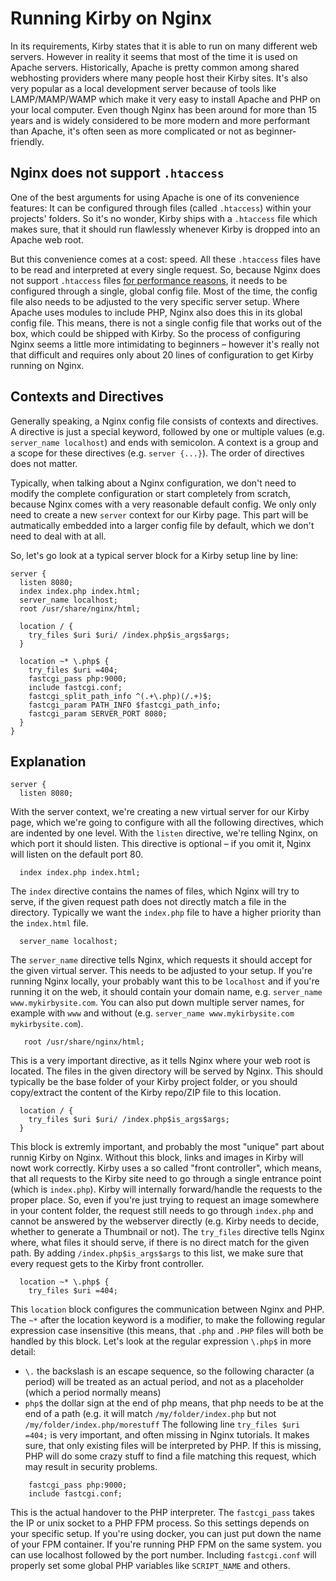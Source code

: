 # Running Kirby on Nginx

In its requirements, Kirby states that it is able to run on many different web servers. However in reality it seems that most of the time it is used on Apache servers. Historically, Apache is pretty common among shared webhosting providers where many people host their Kirby sites. It's also very popular as a local development server because of tools like LAMP/MAMP/WAMP which make it very easy to install Apache and PHP on your local computer. Even though Nginx has been around for more than 15 years and is widely considered to be more modern and more performant than Apache, it's often seen as more complicated or not as beginner-friendly.

## Nginx does not support `.htaccess`

One of the best arguments for using Apache is one of its convenience features: It can be configured through files (called `.htaccess`) within your projects' folders. So it's no wonder, Kirby ships with a `.htaccess` file which makes sure, that it should run flawlessly whenever Kirby is dropped into an Apache web root.

But this convenience comes at a cost: speed. All these `.htaccess` files have to be read and interpreted at every single request. So, because Nginx does not support `.htaccess` files [for performance reasons](https://www.nginx.com/resources/wiki/start/topics/examples/likeapache-htaccess/), it needs to be configured through a single, global config file. Most of the time, the config file also needs to be adjusted to the very specific server setup. Where Apache uses modules to include PHP, Nginx also does this in its global config file. This means, there is not a single config file that works out of the box, which could be shipped with Kirby. So the process of configuring Nginx seems a little more intimidating to beginners – however it's really not that difficult and requires only about 20 lines of configuration to get Kirby running on Nginx.

## Contexts and Directives
Generally speaking, a Nginx config file consists of contexts and directives. A directive is just a special keyword, followed by one or multiple values (e.g. `server_name localhost`) and ends with semicolon. A context is a group and a scope for these directives (e.g. `server {...}`). The order of directives does not matter.

Typically, when talking about a Nginx configuration, we don't need to modify the complete configuration or start completely from scratch, because Nginx comes with a very reasonable default config. We only only need to create a new `server` context for our Kirby page. This part will be autmatically embedded into a larger config file by default, which we don't need to deal with at all.

So, let's go look at a typical server block for a Kirby setup line by line:

```nginx
server {
  listen 8080;
  index index.php index.html;
  server_name localhost;
  root /usr/share/nginx/html;

  location / {
    try_files $uri $uri/ /index.php$is_args$args;
  }

  location ~* \.php$ {
    try_files $uri =404;
    fastcgi_pass php:9000;
    include fastcgi.conf;
    fastcgi_split_path_info ^(.+\.php)(/.+)$;
    fastcgi_param PATH_INFO $fastcgi_path_info;
    fastcgi_param SERVER_PORT 8080;
  }
}
```

## Explanation

```
server {
  listen 8080;
```
With the server context, we're creating a new virtual server for our Kirby page, which we're going to configure with all the following directives, which are indented by one level. With the `listen` directive, we're telling Nginx, on which port it should listen. This directive is optional – if you omit it, Nginx will listen on the default port 80.

```
  index index.php index.html;
```

The `index` directive contains the names of files, which Nginx will try to serve, if the given request path does not directly match a file in the directory. Typically we want the `index.php` file to have a higher priority than the `index.html` file.

```
  server_name localhost;
```

The `server_name` directive tells Nginx, which requests it should accept for the given virtual server. This needs to be adjusted to your setup. If you're running Nginx locally, your probably want this to be `localhost` and if you're running it on the web, it should contain your domain name, e.g. `server_name www.mykirbysite.com`. You can also put down multiple server names, for example with `www` and without (e.g. `server_name www.mykirbysite.com mykirbysite.com`).


```
   root /usr/share/nginx/html;
```

This is a very important directive, as it tells Nginx where your web root is located. The files in the given directory will be served by Nginx. This should typically be the base folder of your Kirby project folder, or you should copy/extract the content of the Kirby repo/ZIP file to this location.

```
  location / {
    try_files $uri $uri/ /index.php$is_args$args;
  }
```

This block is extremly important, and probably the most "unique" part about runnig Kirby on Nginx. Without this block, links and images in Kirby will nowt work correctly. Kirby uses a so called "front controller", which means, that all requests to the Kirby site need to go through a single entrance point (which is `index.php`). Kirby will internally forward/handle the requests to the proper place. So, even if you're just trying to request an image somewhere in your content folder, the request still needs to go through `index.php` and cannot be answered by the webserver directly (e.g. Kirby needs to decide, whether to generate a Thumbnail or not). The `try_files` directive tells Nginx where, what files it should serve, if there is no direct match for the given path. By adding `/index.php$is_args$args` to this list, we make sure that every request gets to the Kirby front controller.


```
  location ~* \.php$ {
    try_files $uri =404;
```

This `location` block configures the communication between Nginx and PHP. The `~*` after the location keyword is a modifier, to make the following regular expression case insensitive (this means, that `.php` and `.PHP` files will both be handled by this block. Let's look at the regular expression `\.php$` in more detail:
- `\.` the backslash is an escape sequence, so the following character (a period) will be treated as an actual period, and not as a placeholder (which a period normally means)
- `php$` the dollar sign at the end of php means, that php needs to be at the end of a path (e.g. it will match `/my/folder/index.php` but not `/my/folder/index.php/morestuff`
The following line `try_files $uri =404;` is very important, and often missing in Nginx tutorials. It makes sure, that only existing files will be interpreted by PHP. If this is missing, PHP will do some crazy stuff to find a file matching this request, which may result in security problems.


```
    fastcgi_pass php:9000;
    include fastcgi.conf;
```

This is the actual handover to the PHP interpreter. The `fastcgi_pass` takes the IP or unix socket to a PHP FPM process. So this settings depends on your specific setup. If you're using docker, you can just put down the name of your FPM container. If you're running PHP FPM on the same system. you can use localhost followed by the port number. Including `fastcgi.conf` will properly set some global PHP variables like `SCRIPT_NAME` and others.
